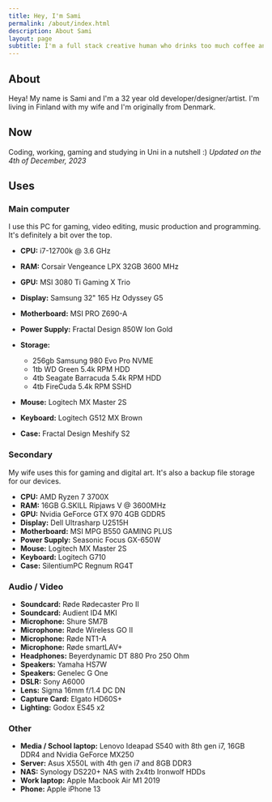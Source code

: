 ```yaml
---
title: Hey, I'm Sami
permalink: /about/index.html
description: About Sami
layout: page
subtitle: I'm a full stack creative human who drinks too much coffee and gets needlessly rant-y on topics of no interest.
---
```


## About
Heya! My name is Sami and I'm a 32 year old developer/designer/artist. I'm living in Finland with my wife and I'm originally from Denmark.

## Now
Coding, working, gaming and studying in Uni in a nutshell :)
_Updated on the 4th of December, 2023_

## Uses
### Main computer
I use this PC for gaming, video editing, music production and programming. It's definitely a bit over the top.

- __CPU:__ i7-12700k @ 3.6 GHz
- __RAM:__ Corsair Vengeance LPX 32GB 3600 MHz
- __GPU:__ MSI 3080 Ti Gaming X Trio
- __Display:__ Samsung 32" 165 Hz Odyssey G5
- __Motherboard:__ MSI PRO Z690-A
- __Power Supply:__ Fractal Design 850W Ion Gold
- __Storage:__ 
  - 256gb Samsung 980 Evo Pro NVME
  - 1tb WD Green 5.4k RPM HDD
  - 4tb Seagate Barracuda 5.4k RPM HDD
  - 4tb FireCuda 5.4k RPM SSHD

- __Mouse:__ Logitech MX Master 2S
- __Keyboard:__ Logitech G512 MX Brown
- __Case:__ Fractal Design Meshify S2

### Secondary
My wife uses this for gaming and digital art. It's also a backup file storage for our devices.

- __CPU:__ AMD Ryzen 7 3700X
- __RAM:__ 16GB G.SKILL Ripjaws V @ 3600MHz
- __GPU:__ Nvidia GeForce GTX 970 4GB GDDR5
- __Display:__ Dell Ultrasharp U2515H
- __Motherboard:__ MSI MPG B550 GAMING PLUS
- __Power Supply:__ Seasonic Focus GX-650W
- __Mouse:__ Logitech MX Master 2S
- __Keyboard:__ Logitech G710
- __Case:__ SilentiumPC Regnum RG4T

### Audio / Video
- __Soundcard:__ Røde Rødecaster Pro II
- __Soundcard:__ Audient ID4 MKI
- __Microphone:__ Shure SM7B
- __Microphone:__ Røde Wireless GO II
- __Microphone:__ Røde NT1-A
- __Microphone:__ Røde smartLAV+
- __Headphones:__ Beyerdynamic DT 880 Pro 250 Ohm
- __Speakers:__ Yamaha HS7W
- __Speakers:__ Genelec G One
- __DSLR:__ Sony A6000
- __Lens:__ Sigma 16mm f/1.4 DC DN
- __Capture Card:__ Elgato HD60S+
- __Lighting:__ Godox ES45 x2



### Other
- __Media / School laptop:__ Lenovo Ideapad S540 with 8th gen i7, 16GB DDR4 and Nvidia GeForce MX250
- __Server:__ Asus X550L with 4th gen i7 and 8GB DDR3
- __NAS:__ Synology DS220+ NAS with 2x4tb Ironwolf HDDs
- __Work laptop:__ Apple Macbook Air M1 2019
- __Phone:__ Apple iPhone 13